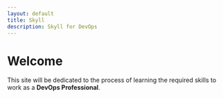 ```yaml
---
layout: default
title: Skyll
description: Skyll for DevOps
---
```


# Welcome

This site will be dedicated to the process of learning the required skills to work as a **DevOps Professional**.

